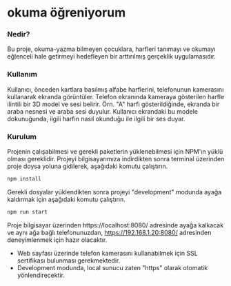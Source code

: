 # okuma öğreniyorum

### Nedir?

Bu proje, okuma-yazma bilmeyen çocuklara, harfleri tanımayı ve okumayı eğlenceli hale getirmeyi hedefleyen bir arttırılmış gerçeklik uygulamasıdır.

### Kullanım

Kullanıcı, önceden kartlara basılmış alfabe harflerini, telefonunun kamerasını kullanarak ekranda görüntüler. Telefon ekranında kameraya gösterilen harfle ilintili bir 3D model ve sesi belirir. Örn. "A" harfi gösterildiğinde, ekranda bir araba nesnesi ve araba sesi duyulur. Kullanıcı ekrandaki bu modele dokunuğunda, ilgili harfin nasıl okunduğu ile ilgili bir ses duyar.

### Kurulum

Projenin çalışabilmesi ve gerekli paketlerin yüklenebilmesi için NPM'ın yüklü olması gereklidir. 
Projeyi bilgisayarımıza indirdikten sonra terminal üzerinden proje doysa yoluna gidilerek, aşağıdaki komutu çalıştırın.

  ```sh
  npm install 
  ```
  
Gerekli dosyalar yüklendikten sonra projeyi "development" modunda ayağa kaldırmak için aşağıdaki komutu çalıştırın.

  ```sh
  npm run start
  ```
  
  Proje bilgisayar üzerinden https://localhost:8080/ adresinde ayağa kalkacak ve aynı ağa bağlı telefonunuzdan, https://192.168.1.20:8080/ adresinden deneyimlenmek için hazır olacaktır.
  
  * Web sayfası üzerinde telefon kamerasını kullanabilmek için SSL sertifikası bulunması gerekmektedir. 
  * Development modunda, local sunucu zaten "https" olarak otomatik yönlendirecektir.
